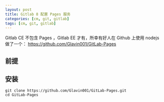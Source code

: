 ```yaml
---
layout: post
title: Gitlab 8 配置 Pages 服务
categories: [cm, git, gitlab]
tags: [cm, git, gitlab]
---
```


Gitlab CE 不包含 Pages ，Gitlab EE 才有，所幸有好人在 Github 上使用 nodejs 做了一个： <https://github.com/Glavin001/GitLab-Pages>

## 前提



## 安装


```
git clone https://github.com/Glavin001/GitLab-Pages.git
cd GitLab-Pages
```



